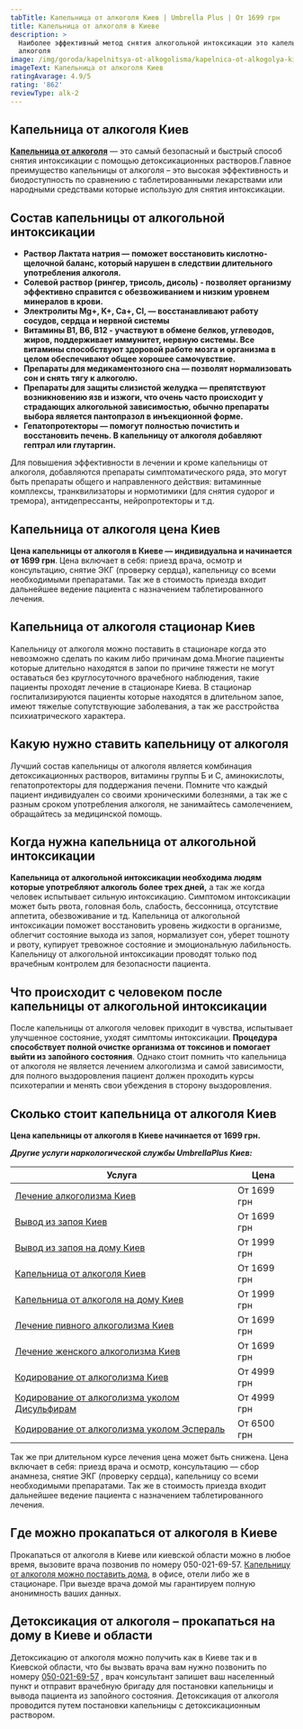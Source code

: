 ```yaml
---
tabTitle: Капельница от алкоголя Киев | Umbrella Plus | От 1699 грн
title: Капельница от алкоголя в Киеве
description: >
  Наиболее эффективный метод снятия алкогольной интоксикации это капельница от
  алкоголя
image: /img/goroda/kapelnitsya-ot-alkogolisma/kapelnica-ot-alkogolya-kiev.jpg
imageText: Капельница от алкоголя Киев
ratingAvarage: 4.9/5
rating: '862'
reviewType: alk-2
---
```


## Капельница от алкоголя Киев

**[Капельница от алкоголя](https://umbrella-plus.com.ua/kiev/kapelnica_ot_alkogola_kiev/)** — это самый безопасный и быстрый способ снятия интоксикации с помощью детоксикационных растворов.Главное преимущество капельницы от алкоголя – это высокая эффективность и биодоступность по сравнению с таблетированными лекарствами или народными средствами которые использую для снятия интоксикации.

## Состав капельницы от алкогольной интоксикации

* **Раствор Лактата натрия — поможет восстановить кислотно-щелочной баланс, который нарушен в следствии длительного употребления алкоголя.**
* **Солевой раствор (рингер, трисоль, дисоль) - позволяет организму эффективно справится с обезвоживанием и низким уровнем минералов в крови.**
* **Электролиты Mg+, K+, Ca+, Cl, — восстанавливают работу сосудов, сердца и нервной системы**
* **Витамины B1, B6, В12 - участвуют в обмене белков, углеводов, жиров, поддерживает иммунитет, нервную системы. Все витамины способствуют здоровой работе мозга и организма в целом обеспечивают общее хорошее самочувствие.**
* **Препараты для медикаментозного сна — позволят нормализовать сон и снять тягу к алкоголю.**
* **Препараты для защиты слизистой желудка — препятствуют возникновению язв и изжоги, что очень часто происходит у страдающих алкогольной зависимостью, обычно препараты выбора является пантопразол в инъекционной форме.**
* **Гепатопротекторы — помогут полностью почистить и восстановить печень. В капельницу от алкоголя добавляют гептрал или глутаргин.**

Для повышения эффективности в лечении и кроме капельницы от алкоголя, добавляются препараты симптоматического ряда, это могут быть препараты общего и направленного действия: витаминные комплексы, транквилизаторы и нормотимики (для снятия судорог и тремора), антидепрессанты, нейропротекторы и т.д.

## Капельница от алкоголя цена Киев

**Цена капельницы от алкоголя в Киеве — индивидуальна и начинается от 1699 грн**. Цена включает в себя: приезд врача, осмотр и консультацию, снятие ЭКГ (проверку сердца), капельницу со всеми необходимыми препаратами. Так же в стоимость приезда входит дальнейшее ведение пациента с назначением таблетированного лечения.

## Капельница от алкоголя стационар Киев

Капельницу от алкоголя можно поставить в стационаре когда это невозможно сделать по каким либо причинам дома.Многие пациенты которые длительно находятся в запои по причине тяжести не могут оставаться без круглосуточного врачебного наблюдения, такие пациенты проходят лечение в стационаре Киева. В стационар госпитализируются пациенты которые находятся в длительном запое, имеют тяжелые сопутствующие заболевания, а так же расстройства психиатрического характера.

## Какую нужно ставить капельницу от алкоголя

Лучший состав капельницы от алкоголя является комбинация детоксикационных растворов, витамины группы Б и С, аминокислоты, гепатопротекторы для поддержания печени. Помните что каждый пациент индивидуален со своими хроническими болезнями, а так же с разным сроком употребления алкоголя, не занимайтесь самолечением, обращайтесь за медицинской помощь.

## Когда нужна капельница от алкогольной интоксикации

**Капельница от алкогольной интоксикации необходима людям которые употребляют алкоголь более трех дней,** а так же когда человек испытывает сильную интоксикацию. Симптомом интоксикации может быть рвота, головная боль, слабость, бессонница, отсутствие аппетита, обезвоживание и тд. Капельница от алкогольной интоксикации поможет восстановить уровень жидкости в организме, облегчит состояние выхода из запоя, нормализует сон, уберет тошноту и рвоту, купирует тревожное состояние и эмоциональную лабильность. Капельницу от алкогольной интоксикации проводят только под врачебным контролем для безопасности пациента.

## Что происходит с человеком после капельницы от алкогольной интоксикации

После капельницы от алкоголя человек приходит в чувства, испытывает улучшенное состояние, уходят симптомы интоксикации. **Процедура способствует полной очистке организма от токсинов и помогает выйти из запойного состояния**. Однако стоит помнить что капельница от алкоголя не является лечением алкоголизма и самой зависимости, для полного выздоровления пациент должен проходить курсы психотерапии и менять свои убеждения в сторону выздоровления.

## Сколько стоит капельница от алкоголя Киев

**Цена капельницы от алкоголя в Киеве начинается от 1699 грн.**

***Другие услуги наркологической службы UmbrellaPlus Киев:***

| Услуга                                                                                                                     | Цена        |
| -------------------------------------------------------------------------------------------------------------------------- | ----------- |
| [Лечение алкоголизма Киев](https://umbrella-plus.com.ua/kiev/lechenie-alkogolizma-kiev/)                                   | От 1699 грн |
| [Вывод из запоя Киев](https://umbrella-plus.com.ua/kiev/vivod-iz-zapoia-kiev/)                                             | От 1699 грн |
| [Вывод из запоя на дому Киев](https://umbrella-plus.com.ua/kiev/vivod-iz-zapoia-na-domy-kiev/)                             | От 1999 грн |
| [Капельница от алкоголя Киев](https://umbrella-plus.com.ua/kiev/kapelnica_ot_alkogola_kiev/)                               | От 1699 грн |
| [Капельница от алкоголя на дому Киев](https://umbrella-plus.com.ua/kiev/kapelnica_ot_alkogola_na_domy_kiev/)               | От 1999 грн |
| [Лечение пивного алкоголизма Киев](https://umbrella-plus.com.ua/kiev/lechenie-pivnogi-alkogolizma-kiev/)                   | От 1699 грн |
| [Лечение женского алкоголизма Киев](https://umbrella-plus.com.ua/kiev/lechenie-jenskogo-alkogolizma-kiev/)                 | От 1699 грн |
| [Кодирование от алкоголизма Киев](https://umbrella-plus.com.ua/kiev/kodirovka-ot-alkogolia-kiev/)                          | От 4999 грн |
| [Кодирование от алкоголизма уколом Дисульфирам](https://umbrella-plus.com.ua/kiev/kodirovka-ot-alkogolia-disulfiram-kiev/) | От 4999 грн |
| [Кодирование от алкоголизма уколом Эспераль](https://umbrella-plus.com.ua/kiev/kodirovka-ot-alkogolizma-espiarl-kiev/)     | От 6500 грн |

Так же при длительном курсе лечения цена может быть снижена. Цена включает в себя: приезд врача и осмотр, консультацию — сбор анамнеза, снятие ЭКГ (проверку сердца), капельницу со всеми необходимыми препаратами. Так же в стоимость приезда входит дальнейшее ведение пациента с назначением таблетированного лечения.

## Где можно прокапаться от алкоголя в Киеве

Прокапаться от алкоголя в Киеве или киевской области можно в любое время, вызовите врача позвонив по номеру 050-021-69-57. [Капельницу от алкоголя можно поставить дома](https://umbrella-plus.com.ua/kiev/kapelnica_ot_alkogola_na_domy_kiev/), в офисе, отели либо же в стационаре. При выезде врача домой мы гарантируем полную анонимность ваших данных.

## Детоксикация от алкоголя – прокапаться на дому в Киеве и области

Детоксикацию от алкоголя можно получить как в Киеве так и в Киевской области, что бы вызвать врача вам нужно позвонить по номеру [050-021-69-57](tel:0500216957) , врач консультант запишет ваш населенный пункт и отправит врачебную бригаду для постановки капельницы и вывода пациента из запойного состояния. Детоксикация от алкоголя проводится путем постановки капельницы с детоксикационным раствором.
